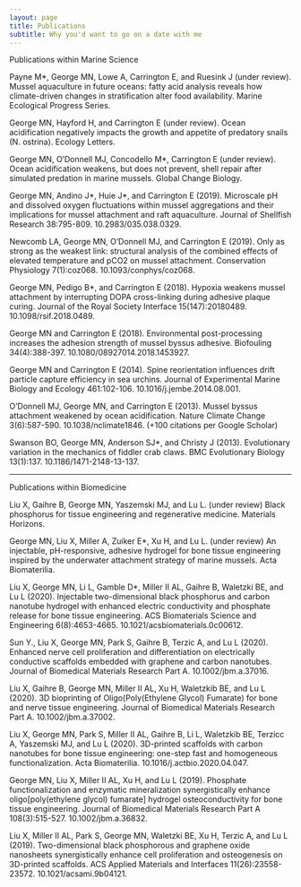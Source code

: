 ```yaml
---
layout: page
title: Publications
subtitle: Why you'd want to go on a date with me
---
```


Publications within Marine Science

Payne M*, George MN, Lowe A, Carrington E, and Ruesink J (under review). Mussel aquaculture in future oceans: fatty acid analysis reveals how climate-driven changes in stratification alter food availability. Marine Ecological Progress Series.

George MN, Hayford H, and Carrington E (under review). Ocean acidification negatively impacts the growth and appetite of predatory snails (N. ostrina). Ecology Letters.

George MN, O’Donnell MJ, Concodello M*, Carrington E (under review). Ocean acidification weakens, but does not prevent, shell repair after simulated predation in marine mussels. Global Change Biology.

George MN, Andino J*, Huie J*, and Carrington E (2019). Microscale pH and dissolved oxygen fluctuations within mussel aggregations and their implications for mussel attachment and raft aquaculture. Journal of Shellfish Research 38:795-809. 10.2983/035.038.0329.

Newcomb LA, George MN, O’Donnell MJ, and Carrington E (2019). Only as strong as the weakest link: structural analysis of the combined effects of elevated temperature and pCO2 on mussel attachment. Conservation Physiology 7(1):coz068. 10.1093/conphys/coz068.

George MN, Pedigo B*, and Carrington E (2018). Hypoxia weakens mussel attachment by interrupting DOPA cross-linking during adhesive plaque curing. Journal of the Royal Society Interface 15(147):20180489. 10.1098/rsif.2018.0489.

George MN and Carrington E (2018). Environmental post-processing increases the adhesion strength of mussel byssus adhesive. Biofouling 34(4):388-397. 10.1080/08927014.2018.1453927.

George MN and Carrington E (2014). Spine reorientation influences drift particle capture efficiency in sea urchins. Journal of Experimental Marine Biology and Ecology 461:102-106. 10.1016/j.jembe.2014.08.001.

O’Donnell MJ, George MN, and Carrington E (2013). Mussel byssus attachment weakened by ocean acidification. Nature Climate Change 3(6):587-590. 10.1038/nclimate1846. (+100 citations per Google Scholar)

Swanson BO, George MN, Anderson SJ*, and Christy J (2013). Evolutionary variation in the mechanics of fiddler crab claws. BMC Evolutionary Biology 13(1):137. 10.1186/1471-2148-13-137.

---

Publications within Biomedicine

Liu X, Gaihre B, George MN, Yaszemski MJ, and Lu L. (under review) Black phosphorus for tissue engineering and regenerative medicine. Materials Horizons.

George MN, Liu X, Miller A, Zuiker E*, Xu H, and Lu L. (under review) An injectable, pH-responsive, adhesive hydrogel for bone tissue engineering inspired by the underwater attachment strategy of marine mussels. Acta Biomaterilia.

Liu X, George MN, Li L, Gamble D*, Miller II AL, Gaihre B, Waletzki BE, and Lu L (2020). Injectable two-dimensional black phosphorus and carbon nanotube hydrogel with enhanced electric conductivity and phosphate release for bone tissue engineering. ACS Biomaterials Science and Engineering 6(8):4653-4665. 10.1021/acsbiomaterials.0c00612.

Sun Y., Liu X, George MN, Park S, Gaihre B, Terzic A, and Lu L (2020). Enhanced nerve cell proliferation and differentiation on electrically conductive scaffolds embedded with graphene and carbon nanotubes. Journal of Biomedical Materials Research Part A. 10.1002/jbm.a.37016.

Liu X, Gaihre B, George MN, Miller II AL, Xu H, Waletzkib BE, and Lu L (2020). 3D bioprinting of Oligo(Poly(Ethylene Glycol) Fumarate) for bone and nerve tissue engineering. Journal of Biomedical Materials Research Part A. 10.1002/jbm.a.37002.

Liu X, George MN, Park S, Miller II AL, Gaihre B, Li L, Waletzkib BE, Terzicc A, Yaszemski MJ, and Lu L (2020). 3D-printed scaffolds with carbon nanotubes for bone tissue engineering: one-step fast and homogeneous functionalization. Acta Biomaterilia. 10.1016/j.actbio.2020.04.047.

George MN, Liu X, Miller II AL, Xu H, and Lu L (2019). Phosphate functionalization and enzymatic mineralization synergistically enhance oligo[poly(ethylene glycol) fumarate] hydrogel osteoconductivity for bone tissue engineering. Journal of Biomedical Materials Research Part A 108(3):515-527. 10.1002/jbm.a.36832.

Liu X, Miller II AL, Park S, George MN, Waletzki BE, Xu H, Terzic A, and Lu L (2019). Two-dimensional black phosphorous and graphene oxide nanosheets synergistically enhance cell proliferation and osteogenesis on 3D-printed scaffolds. ACS Applied Materials and Interfaces 11(26):23558-23572. 10.1021/acsami.9b04121.

